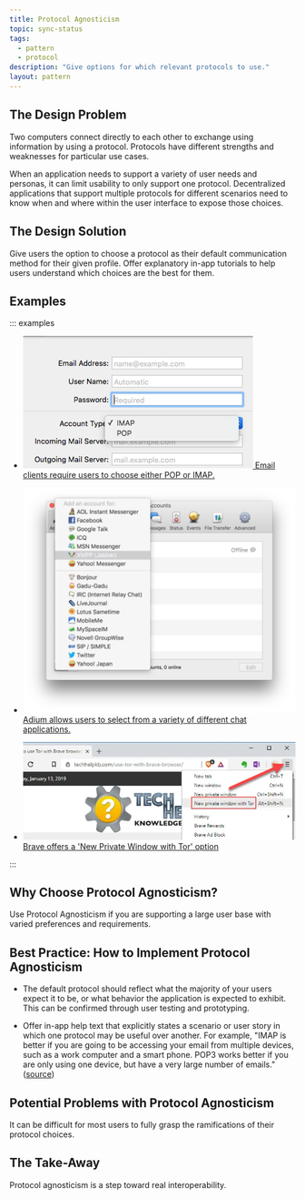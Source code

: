 ```yaml
---
title: Protocol Agnosticism
topic: sync-status
tags:
  - pattern
  - protocol
description: "Give options for which relevant protocols to use."
layout: pattern
---
```


## The Design Problem

Two computers connect directly to each other to exchange using information by using a protocol. Protocols have different strengths and weaknesses for particular use cases.

When an application needs to support a variety of user needs and personas, it can limit usability to only support one protocol. Decentralized applications that support multiple protocols for different scenarios need to know when and where within the user interface to expose those choices.

## The Design Solution

Give users the option to choose a protocol as their default communication method for their given profile. Offer explanatory in-app tutorials to help users understand which choices are the best for them.

## Examples

::: examples

- [![Email](protocol-agnosticism-email.png) Email clients require users to choose either POP or IMAP.](protocol-agnosticism-email.png)

- [![Adium](protocol-agnosticism-adium.png) Adium allows users to select from a variety of different chat applications.](protocol-agnosticism-adium.png)

- [![Brave](protocol-agnosticism-brave.png) Brave offers a 'New Private Window with Tor' option ](protocol-agnosticism-brave.png)

:::

## Why Choose Protocol Agnosticism?

Use Protocol Agnosticism if you are supporting a large user base with varied preferences and requirements.

## Best Practice: How to Implement Protocol Agnosticism

- The default protocol should reflect what the majority of your users expect it to be, or what behavior the application is expected to exhibit. This can be confirmed through user testing and prototyping.

- Offer in-app help text that explicitly states a scenario or user story in which one protocol may be useful over another. For example, "IMAP is better if you are going to be accessing your email from multiple devices, such as a work computer and a smart phone. POP3 works better if you are only using one device, but have a very large number of emails." ([source](https://www.name.com/support/articles/205935497-Understanding-the-difference-between-POP-and-IMAP))

## Potential Problems with Protocol Agnosticism

It can be difficult for most users to fully grasp the ramifications of their protocol choices.

## The Take-Away

Protocol agnosticism is a step toward real interoperability.

